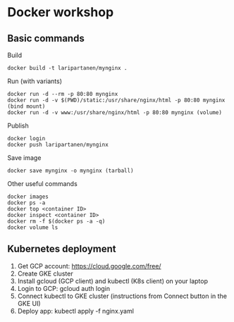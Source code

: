 # Docker workshop

## Basic commands

Build
```
docker build -t laripartanen/mynginx .
```

Run (with variants)
```
docker run -d --rm -p 80:80 mynginx
docker run -d -v $(PWD)/static:/usr/share/nginx/html -p 80:80 mynginx (bind mount)
docker run -d -v www:/usr/share/nginx/html -p 80:80 mynginx (volume)
```

Publish
```
docker login
docker push laripartanen/mynginx
```

Save image
```
docker save mynginx -o mynginx (tarball)
```

Other useful commands
```
docker images
docker ps -a
docker top <container ID>
docker inspect <container ID>
docker rm -f $(docker ps -a -q)
docker volume ls
```

## Kubernetes deployment

1. Get GCP account: https://cloud.google.com/free/
2. Create GKE cluster
3. Install gcloud (GCP client) and kubectl (K8s client) on your laptop
4. Login to GCP: gcloud auth login
4. Connect kubectl to GKE cluster (instructions from Connect button in the GKE UI)
5. Deploy app: kubectl apply -f nginx.yaml
